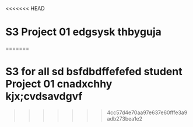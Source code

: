 <<<<<<< HEAD
# S3 Project 01 edgsysk thbyguja
=======
# S3 for all sd bsfdbdffefefed student Project 01 cnadxchhy kjx;cvdsavdgvf
>>>>>>> 4cc57d4e70aa97e637e60fffe3a9adb273bea1e2
